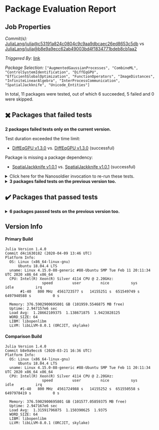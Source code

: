 # Package Evaluation Report

## Job Properties

*Commit(s):* [JuliaLang/julia@c53191a824c0804c9c9aa9dbcaec26ed8653c5db](https://github.com/JuliaLang/julia/commit/c53191a824c0804c9c9aa9dbcaec26ed8653c5db) vs [JuliaLang/julia@b8e9a9ecc62ab49003bd4f1834771bdeb8cb1aa2](https://github.com/JuliaLang/julia/commit/b8e9a9ecc62ab49003bd4f1834771bdeb8cb1aa2)

*Triggered By:* [link](https://github.com/JuliaLang/julia/pull/35229#issuecomment-611357306)

*Package Selection:* `["AugmentedGaussianProcesses", "CombineML", "ControlSystemIdentification", "DiffEqGPU", "EfficientGlobalOptimization", "FunctionOperators", "ImageDistances", "InfiniteLinearAlgebra", "InterProcessCommunication", "SpatialJackknife", "Unicode_Entities"]`

In total, 11 packages were tested, out of which 6 succeeded, 5 failed and 0 were skipped.


## :heavy_multiplication_x: Packages that failed tests

**2 packages failed tests only on the current version.**

Test duration exceeded the time limit:

- [DiffEqGPU v1.3.0](logs/DiffEqGPU/1.4.0-d4c1630182.log) vs. [DiffEqGPU v1.3.0](logs/DiffEqGPU/1.4.0-b8e9a9ecc6.log) (successful)

Package is missing a package dependency:

- [SpatialJackknife v1.0.1](logs/SpatialJackknife/1.4.0-d4c1630182.log) vs. [SpatialJackknife v1.0.1](logs/SpatialJackknife/1.4.0-b8e9a9ecc6.log) (successful)

<details><summary>Click here for the Nanosoldier invocation to re-run these tests.</summary>
<p>

```
@nanosoldier `runtests(["DiffEqGPU", "SpatialJackknife"], vs = ":release-1.4")`
```

</p>
</details>


<details><summary><strong>3 packages failed tests on the previous version too.</strong></summary>
<p>

Package has test failures:

- [CombineML v1.3.0](logs/CombineML/1.4.0-d4c1630182.log)

Test duration exceeded the time limit:

- [InfiniteLinearAlgebra v0.2.0](logs/InfiniteLinearAlgebra/1.4.0-d4c1630182.log)

There were unidentified errors:

- [Unicode_Entities v1.0.1](logs/Unicode_Entities/1.4.0-d4c1630182.log)

</p>
</details>


## :heavy_check_mark: Packages that passed tests

<details><summary><strong>6 packages passed tests on the previous version too.</strong></summary>
<p>

- [AugmentedGaussianProcesses v0.8.0](logs/AugmentedGaussianProcesses/1.4.0-d4c1630182.log)
- [ControlSystemIdentification v0.1.12](logs/ControlSystemIdentification/1.4.0-d4c1630182.log)
- [EfficientGlobalOptimization v0.1.0](logs/EfficientGlobalOptimization/1.4.0-d4c1630182.log)
- [FunctionOperators v0.2.0](logs/FunctionOperators/1.4.0-d4c1630182.log)
- [ImageDistances v0.2.7](logs/ImageDistances/1.4.0-d4c1630182.log)
- [InterProcessCommunication v0.1.0](logs/InterProcessCommunication/1.4.0-d4c1630182.log)

</p>
</details>


## Version Info

#### Primary Build

```
Julia Version 1.4.0
Commit d4c1630182 (2020-04-09 13:46 UTC)
Platform Info:
  OS: Linux (x86_64-linux-gnu)
      Ubuntu 18.04.4 LTS
  uname: Linux 4.15.0-88-generic #88-Ubuntu SMP Tue Feb 11 20:11:34 UTC 2020 x86_64 x86_64
  CPU: Intel(R) Xeon(R) Silver 4114 CPU @ 2.20GHz: 
                 speed         user         nice          sys         idle          irq
       #1-40   800 MHz  4561723577 s   14155251 s  651549749 s  6497940588 s          0 s
       
  Memory: 376.5902900695801 GB (101959.5546875 MB free)
  Uptime: 2.947157e6 sec
  Load Avg:  1.28662109375  1.138671875  1.9423828125
  WORD_SIZE: 64
  LIBM: libopenlibm
  LLVM: libLLVM-8.0.1 (ORCJIT, skylake)

```

#### Comparison Build

```
Julia Version 1.4.0
Commit b8e9a9ecc6 (2020-03-21 16:36 UTC)
Platform Info:
  OS: Linux (x86_64-linux-gnu)
      Ubuntu 18.04.4 LTS
  uname: Linux 4.15.0-88-generic #88-Ubuntu SMP Tue Feb 11 20:11:34 UTC 2020 x86_64 x86_64
  CPU: Intel(R) Xeon(R) Silver 4114 CPU @ 2.20GHz: 
                 speed         user         nice          sys         idle          irq
       #1-40   800 MHz  4561724988 s   14155252 s  651550558 s  6497978419 s          0 s
       
  Memory: 376.5902900695801 GB (101577.05859375 MB free)
  Uptime: 2.947167e6 sec
  Load Avg:  1.31591796875  1.150390625  1.9375
  WORD_SIZE: 64
  LIBM: libopenlibm
  LLVM: libLLVM-8.0.1 (ORCJIT, skylake)

```
<!-- Generated on 2020-04-09T15:42:17.442 -->

